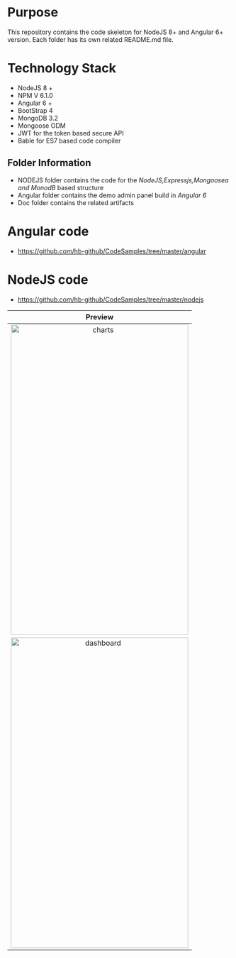 # Purpose
 This repository contains the code skeleton for NodeJS 8+ and Angular 6+ version. Each folder has its own related README.md file.
 
# Technology Stack
* NodeJS 8 +
* NPM V 6.1.0
* Angular 6 +
* BootStrap 4
* MongoDB 3.2
* Mongoose ODM
* JWT for the token based secure API
* Bable for ES7 based code compiler

## Folder Information
* NODEJS folder contains the code for the *NodeJS,Expressjs,Mongoosea and MonodB* based structure
* Angular folder contains the demo admin panel build in *Angular 6*
* Doc folder contains the related artifacts

# Angular code
* https://github.com/hb-github/CodeSamples/tree/master/angular
# NodeJS code
* https://github.com/hb-github/CodeSamples/tree/master/nodejs

| Preview |
|:---------------:|
|<a href="https://ibb.co/mj7BQz"><img src="https://preview.ibb.co/msq9Ce/charts.png" alt="charts" border="0" height="700" width="400"></a>|
|<a href="https://ibb.co/m16hXe"><img src="https://preview.ibb.co/jMnBQz/dashboard.png" alt="dashboard" border="0" height="700" width="400"></a>|
